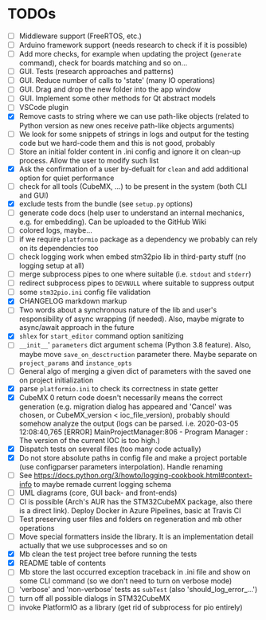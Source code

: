 # TODOs

 - [ ] Middleware support (FreeRTOS, etc.)
 - [ ] Arduino framework support (needs research to check if it is possible)
 - [ ] Add more checks, for example when updating the project (`generate` command), check for boards matching and so on...
 - [ ] GUI. Tests (research approaches and patterns)
 - [ ] GUI. Reduce number of calls to 'state' (many IO operations)
 - [ ] GUI. Drag and drop the new folder into the app window
 - [ ] GUI. Implement some other methods for Qt abstract models
 - [ ] VSCode plugin
 - [x] Remove casts to string where we can use path-like objects (related to Python version as new ones receive path-like objects arguments)
 - [ ] We look for some snippets of strings in logs and output for the testing code but we hard-code them and this is not good, probably
 - [ ] Store an initial folder content in .ini config and ignore it on clean-up process. Allow the user to modify such list
 - [x] Ask the confirmation of a user by-defualt for `clean` and add additional option for quiet performance
 - [ ] check for all tools (CubeMX, ...) to be present in the system (both CLI and GUI)
 - [x] exclude tests from the bundle (see `setup.py` options)
 - [ ] generate code docs (help user to understand an internal mechanics, e.g. for embedding). Can be uploaded to the GitHub Wiki
 - [ ] colored logs, maybe...
 - [ ] if we require `platformio` package as a dependency we probably can rely on its dependencies too
 - [ ] check logging work when embed stm32pio lib in third-party stuff (no logging setup at all)
 - [ ] merge subprocess pipes to one where suitable (i.e. `stdout` and `stderr`)
 - [ ] redirect subprocess pipes to `DEVNULL` where suitable to suppress output
 - [ ] some `stm32pio.ini` config file validation
 - [x] CHANGELOG markdown markup
 - [ ] Two words about a synchronous nature of the lib and user's responsibility of async wrapping (if needed). Also, maybe migrate to async/await approach in the future
 - [x] `shlex` for `start_editor` command option sanitizing
 - [ ] `__init__`' `parameters` dict argument schema (Python 3.8 feature). Also, maybe move `save_on_desctruction` parameter there. Maybe separate on `project_params` and `instance_opts`
 - [ ] General algo of merging a given dict of parameters with the saved one on project initialization
 - [x] parse `platformio.ini` to check its correctness in state getter
 - [x] CubeMX 0 return code doesn't necessarily means the correct generation (e.g. migration dialog has appeared and 'Cancel' was chosen, or CubeMX_version < ioc_file_version), probably should somehow analyze the output (logs can be parsed. i.e. 2020-03-05 12:08:40,765 \[ERROR\] MainProjectManager:806 - Program Manager : The version of the current IOC is too high.)
 - [x] Dispatch tests on several files (too many code actually)
 - [x] Do not store absolute paths in config file and make a project portable (use configparser parameters interpolation). Handle renaming
 - [ ] See https://docs.python.org/3/howto/logging-cookbook.html#context-info to maybe remade current logging schema
 - [ ] UML diagrams (core, GUI back- and front-ends)
 - [ ] CI is possible (Arch's AUR has the STM32CubeMX package, also there is a direct link). Deploy Docker in Azure Pipelines, basic at Travis CI
 - [ ] Test preserving user files and folders on regeneration and mb other operations
 - [ ] Move special formatters inside the library. It is an implementation detail actually that we use subprocesses and so on
 - [x] Mb clean the test project tree before running the tests
 - [x] README table of contents
 - [ ] Mb store the last occurred exception traceback in .ini file and show on some CLI command (so we don't need to turn on verbose mode)
 - [ ] 'verbose' and 'non-verbose' tests as `subTest` (also 'should_log_error_...')
 - [ ] turn off all possible dialogs in STM32CubeMX
 - [ ] invoke PlatformIO as a library (get rid of subprocess for pio entirely)
